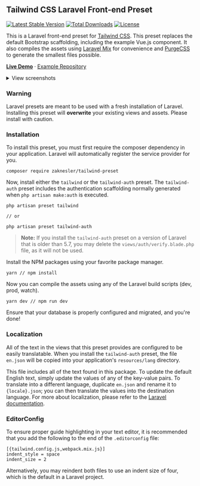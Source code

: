 ## Tailwind CSS Laravel Front-end Preset

[![Latest Stable Version](https://poser.pugx.org/zaknesler/tailwind-preset/v/stable)](https://packagist.org/packages/zaknesler/tailwind-preset)
[![Total Downloads](https://poser.pugx.org/zaknesler/tailwind-preset/downloads)](https://packagist.org/packages/zaknesler/tailwind-preset)
[![License](https://poser.pugx.org/zaknesler/tailwind-preset/license)](https://packagist.org/packages/zaknesler/tailwind-preset)

This is a Laravel front-end preset for [Tailwind CSS](https://tailwindcss.com). This preset replaces the default Bootstrap scaffolding, including the example Vue.js component. It also compiles the assets using [Laravel Mix](https://github.com/jeffreyway/laravel-mix) for convenience and [PurgeCSS](https://github.com/fullhuman/purgecss) to generate the smallest files possible.

**[Live Demo](https://preset.zaknesler.com)** &middot; [Example Repository](https://github.com/zaknesler/tw-preset-demo)

<details>
<summary>View screenshots</summary>
    
![welcome.blade.php](https://user-images.githubusercontent.com/7189795/59567082-dfddce80-9036-11e9-952d-a535f21478e1.png)

![login.blade.php](https://user-images.githubusercontent.com/7189795/59567081-dfddce80-9036-11e9-8401-257eeb78a07c.png)

![home.blade.php](https://user-images.githubusercontent.com/7189795/59567080-dfddce80-9036-11e9-81be-20044b2b6cd4.png)

</details>

### Warning
Laravel presets are meant to be used with a fresh installation of Laravel. Installing this preset will **overwrite** your existing views and assets. Please install with caution.

### Installation
To install this preset, you must first require the composer dependency in your application. Laravel will automatically register the service provider for you.

```
composer require zaknesler/tailwind-preset
```

Now, install either the `tailwind` or the `tailwind-auth` preset. The `tailwind-auth` preset includes the authentication scaffolding normally generated when `php artisan make:auth` is executed.

```
php artisan preset tailwind

// or

php artisan preset tailwind-auth
```

> **Note:** If you install the `tailwind-auth` preset on a version of Laravel that is older than 5.7, you may delete the `views/auth/verify.blade.php` file, as it will not be used.

Install the NPM packages using your favorite package manager.

```
yarn // npm install
```

Now you can compile the assets using any of the Laravel build scripts (dev, prod, watch).

```
yarn dev // npm run dev
```

Ensure that your database is properly configured and migrated, and you're done!

### Localization

All of the text in the views that this preset provides are configured to be easily translatable. When you install the `tailwind-auth` preset, the file `en.json` will be copied into your application's `resources/lang` directory.

This file includes all of the text found in this package. To update the default English text, simply update the values of any of the key-value pairs. To translate into a different language, duplicate `en.json` and rename it to `{locale}.json`; you can then translate the values into the destination language. For more about localization, please refer to the [Laravel documentation](https://laravel.com/docs/6.x/localization).

### EditorConfig

To ensure proper guide highlighting in your text editor, it is recommended that you add the following to the end of the `.editorconfig` file:

```
[{tailwind.config.js,webpack.mix.js}]
indent_style = space
indent_size = 2
```

Alternatively, you may reindent both files to use an indent size of four, which is the default in a Laravel project.

